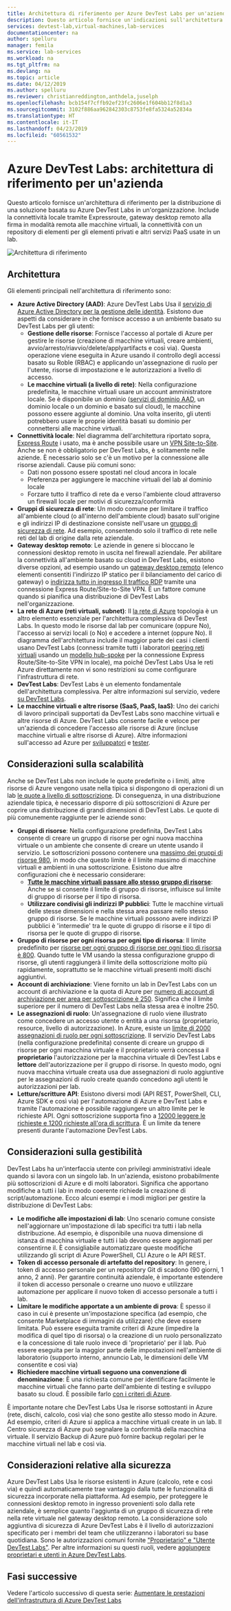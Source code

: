 ```yaml
---
title: Architettura di riferimento per Azure DevTest Labs per un'azienda
description: Questo articolo fornisce un'indicazioni sull'architettura di riferimento per Azure DevTest Labs in un'organizzazione.
services: devtest-lab,virtual-machines,lab-services
documentationcenter: na
author: spelluru
manager: femila
ms.service: lab-services
ms.workload: na
ms.tgt_pltfrm: na
ms.devlang: na
ms.topic: article
ms.date: 04/12/2019
ms.author: spelluru
ms.reviewer: christianreddington,anthdela,juselph
ms.openlocfilehash: bcb154f7cffb92ef23fc2606e1f604bb12f8d1a3
ms.sourcegitcommit: 3102f886aa962842303c8753fe8fa5324a52834a
ms.translationtype: HT
ms.contentlocale: it-IT
ms.lasthandoff: 04/23/2019
ms.locfileid: "60561532"
---
```

# <a name="azure-devtest-labs---reference-architecture-for-an-enterprise"></a>Azure DevTest Labs: architettura di riferimento per un'azienda
Questo articolo fornisce un'architettura di riferimento per la distribuzione di una soluzione basata su Azure DevTest Labs in un'organizzazione. Include la connettività locale tramite Expressroute, gateway desktop remoto alla firma in modalità remota alle macchine virtuali, la connettività con un repository di elementi per gli elementi privati e altri servizi PaaS usate in un lab.

![Architettura di riferimento](./media/devtest-lab-reference-architecture/reference-architecture.png)

## <a name="architecture"></a>Architettura
Gli elementi principali nell'architettura di riferimento sono:

- **Azure Active Directory (AAD)**: Azure DevTest Labs Usa il [servizio di Azure Active Directory per la gestione delle identità](../active-directory/fundamentals/active-directory-whatis.md). Esistono due aspetti da considerare in che fornisce accesso a un ambiente basato su DevTest Labs per gli utenti:
    - **Gestione delle risorse**:  Fornisce l'accesso al portale di Azure per gestire le risorse (creazione di macchine virtuali, creare ambienti, avvio/arresto/riavvio/delete/applyartifacts e così via). Questa operazione viene eseguita in Azure usando il controllo degli accessi basato su Roble (RBAC) e applicando un'assegnazione di ruolo per l'utente, risorse di impostazione e le autorizzazioni a livello di accesso.
    - **Le macchine virtuali (a livello di rete)**:  Nella configurazione predefinita, le macchine virtuali usare un account amministratore locale.  Se è disponibile un dominio ([servizi di dominio AAD](../active-directory-domain-services/active-directory-ds-overview.md), un dominio locale o un dominio e basato sul cloud), le macchine possono essere aggiunte al dominio. Una volta inserito, gli utenti potrebbero usare le proprie identità basati su dominio per connettersi alle macchine virtuali.
- **Connettività locale**: Nel diagramma dell'architettura riportato sopra, [Express Route](../expressroute/expressroute-introduction.md) i usato, ma è anche possibile usare un [VPN Site-to-Site](../vpn-gateway/vpn-gateway-about-vpn-gateway-settings.md). Anche se non è obbligatorio per DevTest Labs, è solitamente nelle aziende. È necessario solo se c'è un motivo per la connessione alle risorse aziendali. Cause più comuni sono: 
    - Dati non possono essere spostati nel cloud ancora in locale
    - Preferenza per aggiungere le macchine virtuali del lab al dominio locale
    - Forzare tutto il traffico di rete da e verso l'ambiente cloud attraverso un firewall locale per motivi di sicurezza/conformità
- **Gruppi di sicurezza di rete**: Un modo comune per limitare il traffico all'ambiente cloud (o all'interno dell'ambiente cloud) basato sull'origine e gli indirizzi IP di destinazione consiste nell'usare un [gruppo di sicurezza di rete](../virtual-network/security-overview.md). Ad esempio, consentendo solo il traffico di rete nelle reti del lab di origine dalla rete aziendale.
- **Gateway desktop remoto**:  Le aziende in genere si bloccano le connessioni desktop remoto in uscita nel firewall aziendale. Per abilitare la connettività all'ambiente basato su cloud in DevTest Labs, esistono diverse opzioni, ad esempio usando un [gateway desktop remoto](/windows-server/remote/remote-desktop-services/desktop-hosting-logical-architecture) (elenco elementi consentiti l'indirizzo IP statico per il bilanciamento del carico di gateway) o [indirizza tutto in ingresso Il traffico RDP](../vpn-gateway/vpn-gateway-forced-tunneling-rm.md) tramite una connessione Express Route/Site-to-Site VPN. È un fattore comune quando si pianifica una distribuzione di DevTest Labs nell'organizzazione.
- **La rete di Azure (reti virtuali, subnet)**:  Il [la rete di Azure](../networking/networking-overview.md) topologia è un altro elemento essenziale per l'architettura complessiva di DevTest Labs. In questo modo le risorse dal lab per comunicare (oppure No), l'accesso ai servizi locali (o No) e accedere a internet (oppure No). Il diagramma dell'architettura include il maggior parte dei casi i clienti usano DevTest Labs (connessi tramite tutti i laboratori [peering reti virtuali](../virtual-network/virtual-network-peering-overview.md) usando un [modello hub-spoke](/azure/architecture/reference-architectures/hybrid-networking/hub-spoke) per la connessione Express Route/Site-to-Site VPN in locale), ma poiché DevTest Labs Usa le reti Azure direttamente non vi sono restrizioni su come configurare l'infrastruttura di rete.
- **DevTest Labs**:  DevTest Labs è un elemento fondamentale dell'architettura complessiva. Per altre informazioni sul servizio, vedere [su DevTest Labs](devtest-lab-overview.md).
- **Le macchine virtuali e altre risorse (SaaS, PaaS, IaaS)**:  Uno dei carichi di lavoro principali supportati da DevTest Labs sono macchine virtuali e altre risorse di Azure.  DevTest Labs consente facile e veloce per un'azienda di concedere l'accesso alle risorse di Azure (incluse macchine virtuali e altre risorse di Azure).  Altre informazioni sull'accesso ad Azure per [sviluppatori](devtest-lab-developer-lab.md) e [tester](devtest-lab-test-env.md).

## <a name="scalability-considerations"></a>Considerazioni sulla scalabilità
Anche se DevTest Labs non include le quote predefinite o i limiti, altre risorse di Azure vengono usate nella tipica si dispongono di operazioni di un lab [le quote a livello di sottoscrizione](../azure-subscription-service-limits.md). Di conseguenza, in una distribuzione aziendale tipica, è necessario disporre di più sottoscrizioni di Azure per coprire una distribuzione di grandi dimensioni di DevTest Labs. Le quote di più comunemente raggiunte per le aziende sono:

- **Gruppi di risorse**:  Nella configurazione predefinita, DevTest Labs consente di creare un gruppo di risorse per ogni nuova macchina virtuale o un ambiente che consente di creare un utente usando il servizio. Le sottoscrizioni possono contenere una [massimo dei gruppi di risorse 980](../azure-subscription-service-limits.md#subscription-limits---azure-resource-manager), in modo che questo limite è il limite massimo di macchine virtuali e ambienti in una sottoscrizione. Esistono due altre configurazioni che è necessario considerare:
    - **[Tutte le macchine virtuali passare allo stesso gruppo di risorse](resource-group-control.md)**:  Anche se si consente il limite di gruppo di risorse, influisce sul limite di gruppo di risorse per il tipo di risorsa.
    - **Utilizzare condivisi gli indirizzi IP pubblici**:  Tutte le macchine virtuali delle stesse dimensioni e nella stessa area passare nello stesso gruppo di risorse. Se le macchine virtuali possono avere indirizzi IP pubblici è 'intermedie' tra le quote di gruppo di risorse e il tipo di risorsa per le quote di gruppo di risorse. 
- **Gruppo di risorse per ogni risorsa per ogni tipo di risorsa**: Il limite predefinito per [risorse per ogni gruppo di risorse per ogni tipo di risorsa è 800](../azure-subscription-service-limits.md#resource-group-limits).  Quando tutte le VM usando la stessa configurazione gruppo di risorse, gli utenti raggiungerà il limite della sottoscrizione molto più rapidamente, soprattutto se le macchine virtuali presenti molti dischi aggiuntivi.
- **Account di archiviazione**: Viene fornito un lab in DevTest Labs con un account di archiviazione e la quota di Azure per [numero di account di archiviazione per area per sottoscrizione è 250](../azure-subscription-service-limits.md#storage-limits). Significa che il limite superiore per il numero di DevTest Labs nella stessa area è inoltre 250.
- **Le assegnazioni di ruolo**: Un'assegnazione di ruolo viene illustrato come concedere un accesso utente o entità a una risorsa (proprietario, resource, livello di autorizzazione). In Azure, esiste un [limite di 2000 assegnazioni di ruolo per ogni sottoscrizione](../azure-subscription-service-limits.md#role-based-access-control-limits). Il servizio DevTest Labs (nella configurazione predefinita) consente di creare un gruppo di risorse per ogni macchina virtuale e il proprietario verrà concessa il **proprietario** l'autorizzazione per la macchina virtuale di DevTest Labs e **lettore** dell'autorizzazione per il gruppo di risorse.  In questo modo, ogni nuova macchina virtuale creata usa due assegnazioni di ruolo aggiuntive per le assegnazioni di ruolo create quando concedono agli utenti le autorizzazioni per lab.
- **Letture/scritture API**: Esistono diversi modi (API REST, PowerShell, CLI, Azure SDK e così via) per l'automazione di Azure e DevTest Labs e tramite l'automazione è possibile raggiungere un altro limite per le richieste API. Ogni sottoscrizione supporta fino a [12000 leggere le richieste e 1200 richieste all'ora di scrittura](../azure-resource-manager/resource-manager-request-limits.md).  È un limite da tenere presenti durante l'automazione DevTest Labs.

## <a name="manageability-considerations"></a>Considerazioni sulla gestibilità
DevTest Labs ha un'interfaccia utente con privilegi amministrativi ideale quando si lavora con un singolo lab. In un'azienda, esistono probabilmente più sottoscrizioni di Azure e di molti laboratori. Significa che apportano modifiche a tutti i lab in modo coerente richiede la creazione di script/automazione.  Ecco alcuni esempi e i modi migliori per gestire la distribuzione di DevTest Labs:

- **Le modifiche alle impostazioni di lab**: Uno scenario comune consiste nell'aggiornare un'impostazione di lab specifici tra tutti i lab nella distribuzione. Ad esempio, è disponibile una nuova dimensione di istanza di macchina virtuale e tutti i lab devono essere aggiornati per consentirne il.  È consigliabile automatizzare queste modifiche utilizzando gli script di Azure PowerShell, CLI Azure o le API REST.  
- **Token di accesso personale di artefatto del repository**:  In genere, i token di accesso personale per un repository Git di scadono (90 giorni, 1 anno, 2 anni). Per garantire continuità aziendale, è importante estendere il token di accesso personale o crearne uno nuovo e utilizzare automazione per applicare il nuovo token di accesso personale a tutti i lab.
- **Limitare le modifiche apportate a un ambiente di prova**:  È spesso il caso in cui è presente un'impostazione specifica (ad esempio, che consente Marketplace di immagini da utilizzare) che deve essere limitata. Può essere eseguita tramite criteri di Azure (impedire la modifica di quel tipo di risorsa) o la creazione di un ruolo personalizzato e la concessione di tale ruolo invece di 'proprietario' per il lab. Può essere eseguita per la maggior parte delle impostazioni nell'ambiente di laboratorio (supporto interno, annuncio Lab, le dimensioni delle VM consentite e così via)
- **Richiedere macchine virtuali seguono una convenzione di denominazione**: È una richiesta comune per identificare facilmente le macchine virtuali che fanno parte dell'ambiente di testing e sviluppo basato su cloud. È possibile farlo [con i criteri di Azure](https://github.com/Azure/azure-policy/tree/master/samples/TextPatterns/allow-multiple-name-patterns).

È importante notare che DevTest Labs Usa le risorse sottostanti in Azure (rete, dischi, calcolo, così via) che sono gestite allo stesso modo in Azure.  Ad esempio, criteri di Azure si applica a macchine virtuali create in un lab. Il Centro sicurezza di Azure può segnalare la conformità della macchina virtuale. Il servizio Backup di Azure può fornire backup regolari per le macchine virtuali nel lab e così via. 

## <a name="security-considerations"></a>Considerazioni relative alla sicurezza
Azure DevTest Labs Usa le risorse esistenti in Azure (calcolo, rete e così via) e quindi automaticamente trae vantaggio dalla tutte le funzionalità di sicurezza incorporate nella piattaforma. Ad esempio, per proteggere le connessioni desktop remoto in ingresso provenienti solo dalla rete aziendale, è semplice quanto l'aggiunta di un gruppo di sicurezza di rete nella rete virtuale nel gateway desktop remoto. La considerazione solo aggiuntiva di sicurezza di Azure DevTest Labs è il livello di autorizzazioni specificato per i membri del team che utilizzeranno i laboratori su base quotidiana.  Sono le autorizzazioni comuni fornite ["Proprietario" e "Utente DevTest Labs"](devtest-lab-add-devtest-user.md). Per altre informazioni su questi ruoli, vedere [aggiungere proprietari e utenti in Azure DevTest Labs](devtest-lab-add-devtest-user.md).

## <a name="next-steps"></a>Fasi successive
Vedere l'articolo successivo di questa serie: [Aumentare le prestazioni dell'infrastruttura di Azure DevTest Labs](devtest-lab-guidance-scale.md)
